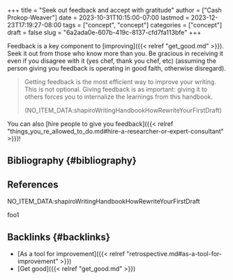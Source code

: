 +++
title = "Seek out feedback and accept with gratitude"
author = ["Cash Prokop-Weaver"]
date = 2023-10-31T10:15:00-07:00
lastmod = 2023-12-23T17:19:27-08:00
tags = ["concept", "concept"]
categories = ["concept"]
draft = false
slug = "6a2ada0e-607b-419c-8137-cfd7fa113bfe"
+++

Feedback is a key component to [improving]({{< relref "get_good.md" >}}). Seek it out from those who know more than you. Be gracious in receiving it even if you disagree with it (yes chef, thank you chef, etc) (assuming the person giving you feedback is operating in good faith, otherwise disregard).

> Getting feedback is the most efficient way to improve your writing. This is not optional. Giving feedback is as important: giving it to others forces you to internalize the learnings from this handbook.
>
> (NO_ITEM_DATA:shapiroWritingHandbookHowRewriteYourFirstDraft)

You can also [hire people to give you feedback]({{< relref "things_you_re_allowed_to_do.md#hire-a-researcher-or-expert-consultant" >}})!


## Bibliography {#bibliography}

## References

<style>.csl-entry{text-indent: -1.5em; margin-left: 1.5em;}</style><div class="csl-bib-body">
  <div class="csl-entry">NO_ITEM_DATA:shapiroWritingHandbookHowRewriteYourFirstDraft</div>
</div>

foo1


## Backlinks {#backlinks}

-   [As a tool for improvement]({{< relref "retrospective.md#as-a-tool-for-improvement" >}})
-   [Get good]({{< relref "get_good.md" >}})
